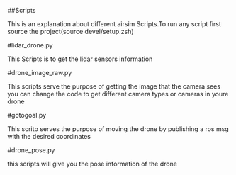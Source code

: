 ##Scripts

This is an explanation about different airsim Scripts.To run any script first source the project(source devel/setup.zsh)

#lidar_drone.py

This Scripts is to get the lidar sensors information

#drone_image_raw.py

This scripts serve the purpose of getting the image that the camera sees you can change the code to get different camera types or cameras in youre drone

#gotogoal.py

This scritp serves the purpose of moving the drone by publishing a ros msg with the desired coordinates

#drone_pose.py

this scripts will give you the pose information of the drone 
